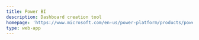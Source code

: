 ```yaml
---
title: Power BI
description: Dashboard creation tool
homepage: 'https://www.microsoft.com/en-us/power-platform/products/power-bi'
type: web-app
---
```

